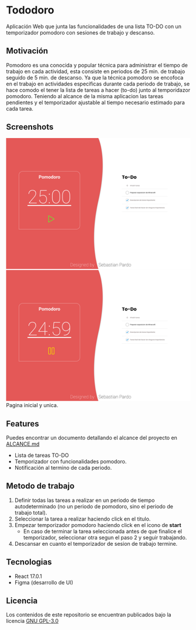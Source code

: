 # Tododoro

Aplicación Web que junta las funcionalidades de una lista TO-DO con un temporizador pomodoro con sesiones de trabajo y descanso.

## Motivación

Pomodoro es una conocida y popular técnica para administrar el tiempo de trabajo en cada actividad, esta consiste en periodos de 25 min. de trabajo seguido de 5 min. de descanso.
Ya que la técnica pomodoro se encofoca en el trabajo en actividades especificas durante cada periodo de trabajo, se hace comodo el tener la lista de tareas a hacer (to-do) junto al temporidazor pomodoro. Teniendo al alcance de la misma aplicacion las tareas pendientes y el temporizador ajustable al tiempo necesario estimado para cada tarea.

## Screenshots

![Pagina principal start](./images/pagina_principal1.jpg)
![Pagina principal pause](./images/pagina_principal2.jpg)
Pagina inicial y unica.

## Features

Puedes encontrar un documento detallando el alcance del proyecto en [ALCANCE.md](./ALCANCE.md)

- Lista de tareas TO-DO
- Temporizador con funcionalidades pomodoro.
- Notificación al termino de cada periodo.

## Metodo de trabajo

1. Definir todas las tareas a realizar en un periodo de tiempo autodeterminado (no un periodo de pomodoro, sino el periodo de trabajo total).
2. Seleccionar la tarea a realizar haciendo click en el titulo.
3. Empezar temporizador pomodoro haciendo click en el icono de **start**
    - En caso de terminar la tarea seleccionada antes de que finalice el temporizador, seleccionar otra segun el paso 2 y seguir trabajando.
4. Descansar en cuanto el temporizador de sesion de trabajo termine.

## Tecnologias

- React 17.0.1
- Figma (desarrollo de UI)

## Licencia

Los contenidos de este repositorio se encuentran publicados bajo la licencia [GNU GPL-3.0](./LICENSE)
